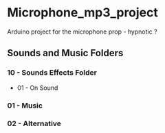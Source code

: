 # Microphone_mp3_project
 Arduino project for the microphone prop - hypnotic ?

## Sounds and Music Folders

### 10 - Sounds Effects Folder
- 01 - On Sound

### 01 - Music

### 02 - Alternative